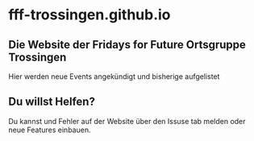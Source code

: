 # fff-trossingen.github.io
## Die Website der Fridays for Future Ortsgruppe Trossingen

Hier werden neue Events angekündigt und bisherige aufgelistet

## Du willst Helfen?

Du kannst und Fehler auf der Website über den Issuse tab melden oder neue Features einbauen.
